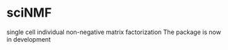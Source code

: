 # sciNMF
single cell individual non-negative matrix factorization
The package is now in development
